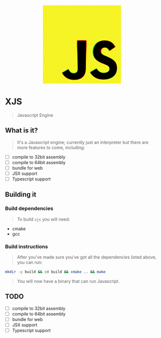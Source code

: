 <p align="center" style="text-align: center; width: 100%;">
    <img width="256px" src="img/logo.jpg"/>
</p>

# XJS
> Javascript Engine

## What is it?
> It's a Javascript engine; currently just an interpreter but there are more features to come, including:
- [ ] compile to 32bit assembly
- [ ] compile to 64bit assembly
- [ ] bundle for web
- [ ] JSX support
- [ ] Typescript support

## Building it
### Build dependencies
> To build `xjs` you will need:
* cmake
* gcc
### Build instructions
> After you've made sure you've got all the dependencies listed above, you can run:
``` bash
mkdir -p build && cd build && cmake .. && make
```
> You will now have a binary that can run Javascript.

## TODO
- [ ] compile to 32bit assembly
- [ ] compile to 64bit assembly
- [ ] bundle for web
- [ ] JSX support
- [ ] Typescript support
